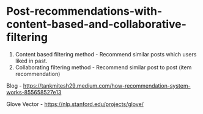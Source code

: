 # Post-recommendations-with-content-based-and-collaborative-filtering

 1. Content based filtering method - Recommend similar posts which users liked in past.
 2. Collaborating filtering method - Recommend similar post to post (item recommendation)

Blog - https://tankmitesh29.medium.com/how-recommendation-system-works-855658527e13

Glove Vector - https://nlp.stanford.edu/projects/glove/
